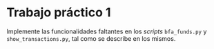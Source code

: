 # Trabajo práctico 1

Implemente las funcionalidades faltantes en los _scripts_ `bfa_funds.py` y `show_transactions.py`, tal como se describe en los mismos.